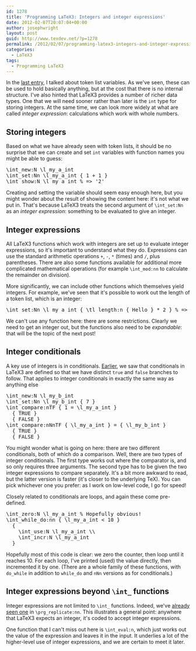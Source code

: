 ```yaml
---
id: 1278
title: 'Programming LaTeX3: Integers and integer expressions'
date: 2012-02-07T20:07:04+00:00
author: josephwright
layout: post
guid: http://www.texdev.net/?p=1278
permalink: /2012/02/07/programming-latex3-integers-and-integer-expressions/
categories:
  - LaTeX3
tags:
  - Programming LaTeX3
---
```

In the <a title="Programming LaTeX3: More on token list variables" href="http://www.texdev.net/2012/01/22/programming-latex3-more-on-token-list-variables/">last entry</a>, I talked about token list variables. As we've seen, these can be used to hold basically anything, but at the cost that there is no internal structure. I've also hinted that LaTeX3 provides a number of richer data types. One that we will need sooner rather than later is the <code>int</code> type for storing integers. At the same time, we can look more widely at what are called <em>integer expression</em>: calculations which work with whole numbers.
<h2>Storing integers</h2>
Based on what we have already seen with token lists, it should be no surprise that we can create and set <code>int</code> variables with function names you might be able to guess:
<pre>\int_new:N \l_my_a_int
\int_set:Nn \l_my_a_int { 1 + 1 }
\int_show:N \l_my_a_int % =&gt; '2'</pre>
Creating and setting the variable should seem easy enough here, but you might wonder about the result of showing the content here: it's not what we put in. That's because LaTeX3 treats the second argument of <code>\int_set:Nn</code> as an <em>integer expression</em>: something to be evaluated to give an integer.
<h2>Integer expressions</h2>
All LaTeX3 functions which work with integers are set up to evaluate integer expressions, so it's important to understand what they do. Expressions can use the standard arithmetic operations <code>+</code>, <code>-</code>, <code>*</code> (times) and <code>/</code>, plus parentheses. There are also some functions available for additional more complicated mathematical operations (for example <code>\int_mod:nn</code> to calculate the remainder on division).

More significantly, we can include other functions which themselves yield integers. For example, we've seen that it's possible to work out the length of a token list, which is an integer:
<pre>\int_set:Nn \l_my_a_int { \tl_length:n { Hello } * 2 } % =&gt; 10</pre>
We can't use any function here: there are some restrictions. Clearly we need to get an integer out, but the functions also need to be <em>expandable</em>: that will be the topic of the next post!
<h2>Integer conditionals</h2>
A key use of integers is in conditionals. <a title="Programming LaTeX3: Category codes, tokens and token lists" href="http://www.texdev.net/2011/12/21/programming-latex3-category-codes-tokens-and-token-lists/">Earlier</a>, we saw that conditionals in LaTeX3 are defined so that we have distinct <code>true</code> and <code>false</code> branches to follow. That applies to integer conditionals in exactly the same way as anything else
<pre>\int_new:N \l_my_b_int
\int_set:Nn \l_my_b_int { 7 }
\int_compare:nTF { 1 = \l_my_a_int }
  { TRUE }
  { FALSE }
\int_compare:nNnTF { \l_my_a_int } = { \l_my_b_int }
  { TRUE }
  { FALSE }</pre>
You might wonder what is going on here: there are two different conditionals, both of which do a comparison. Well, there are two types of integer conditionals. The first type works out where the comparator is, and so only requires three arguments. The second type has to be given the two integer expressions to compare separately. It's a bit more awkward to read, but the latter version is faster (it's closer to the underlying TeX). You can pick whichever one you prefer: as I work on low-level code, I go for speed!

Closely related to conditionals are loops, and again these come pre-defined.
<pre>\int_zero:N \l_my_a_int % Hopefully obvious!
\int_while_do:nn { \l_my_a_int &lt; 10 }
  {
    \int_use:N \l_my_a_int \\
    \int_incr:N \l_my_a_int
  }</pre>
Hopefully most of this code is clear: we zero the counter, then loop until it reaches 10. For each loop, I've printed (used) the value directly, then incremented it by one. (There are a whole family of these functions, with <code>do_while</code> in addition to <code>while_do</code> and <code>nNn</code> versions as for conditionals.)
<h2>Integer expressions beyond <code>\int_</code> functions</h2>
Integer expressions are not limited to <code>\int_</code> functions. Indeed, we've <a title="Programming LaTeX3: Creating functions" href="http://www.texdev.net/2011/12/14/programming-latex3-creating-functions/">already seen one</a> in <code>\prg_replicate:nn</code>. This illustrates a general point: anywhere that LaTeX3 expects an integer, it's coded to accept integer expressions.

One function that I can't miss out here is <code>\int_eval:n</code>, which just works out the value of the expression and leaves it in the input. It underlies a lot of the higher-level use of integer expressions, and we are certain to meet it later.